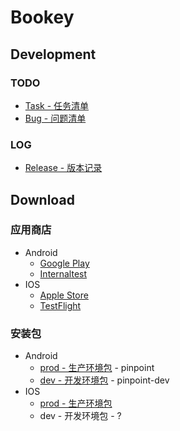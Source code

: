 # Bookey

## Development

### TODO

- [Task - 任务清单](https://github.com/bookey-dev/bookey.docs/projects/2)
- [Bug - 问题清单](https://github.com/bookey-dev/bookey.bug/issues)

### LOG

- [Release - 版本记录](https://github.com/bookey-dev/bookey.docs/issues/5)

## Download

### 应用商店

- Android
   - [Google Play](https://play.google.com/store/apps/details?id=app.bookey)
   - [Internaltest](https://play.google.com/apps/internaltest/4700196513230198982)
- IOS
   - [Apple Store](https://apps.apple.com/cn/app/id1490069864)
   - [TestFlight](https://apps.apple.com/cn/app/testflight/id899247664)

### 安装包

- Android
   - [prod - 生产环境包](https://wxit.oss-cn-shanghai.aliyuncs.com/apk/bookey/bookey-prod-release.apk) - pinpoint
   - [dev - 开发环境包](https://wxit.oss-cn-shanghai.aliyuncs.com/apk/bookey/bookey-dev-release.apk) - pinpoint-dev
- IOS
   - [prod - 生产环境包](https://www.pgyer.com/hwqs)
   - dev - 开发环境包 - ?


